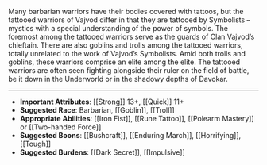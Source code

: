 Many barbarian warriors have their bodies covered with tattoos, but the tattooed warriors of Vajvod differ in that they are tattooed by Symbolists – mystics with a special understanding of the power of symbols. The foremost among the tattooed warriors serve as the guards of Clan Vajvod’s chieftain.
There are also goblins and trolls among the tattooed warriors, totally unrelated to the work of Vajvod’s Symbolists. Amid both trolls and goblins, these warriors comprise an elite among the elite. The tattooed warriors are often seen fighting alongside their ruler on the field of battle, be it down in the Underworld or in the shadowy depths of Davokar.

---
- **Important Attributes**: [[Strong]] 13+, [[Quick]] 11+
- **Suggested Race**: Barbarian, [[Goblin]], [[Troll]]
- **Appropriate Abilities**: [[Iron Fist]], [[Rune Tattoo]], [[Polearm Mastery]] or [[Two-handed Force]]
- **Suggested Boons**: [[Bushcraft]], [[Enduring March]], [[Horrifying]], [[Tough]]
- **Suggested Burdens**: [[Dark Secret]], [[Impulsive]]